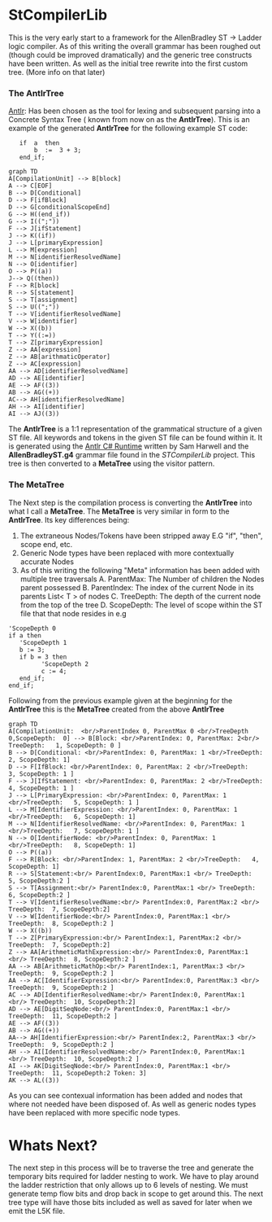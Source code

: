 # StCompilerLib 

This is the very early start to a framework for the AllenBradley ST -> Ladder logic compiler. 
As of this writing the overall grammar has been roughed out (though could be improved dramatically) and the generic tree constructs have been written. As well as the initial tree rewrite into the first custom tree. (More info on that later)

### The AntlrTree
[Antlr]([https://github.com/antlr/antlr4](https://github.com/antlr/antlr4)): Has been chosen as the tool for lexing and subsequent parsing into a
 Concrete Syntax Tree ( known from now on as the **AntlrTree**). 
This is an example of the generated **AntlrTree** for the following example ST code: 
```vbnet
   if  a  then
	   b  :=  3 + 3;
   end_if;
```
```mermaid
graph TD
A[CompilationUnit] --> B[block]
A --> C[EOF]
B --> D[Conditional]
D --> F[ifBlock]
D --> G[conditionalScopeEnd]
G --> H((end_if))
G --> I((";"))
F --> J[ifStatement]
J --> K((if))
J --> L[primaryExpression]
L --> M[expression]
M --> N[identifierResolvedName]
N --> O[identifier]
O --> P((a))
J--> Q((then))
F --> R[block]
R --> S[statement]
S --> T[assignment]
S --> U((";"))
T --> V[identifierResolvedName]
V --> W[identifier]
W --> X((b))
T --> Y((:=))
T --> Z[primaryExpression]
Z --> AA[expression]
Z --> AB[arithmaticOperator]
Z --> AC[expression]
AA --> AD[identifierResolvedName]
AD --> AE[identifier]
AE --> AF((3))
AB --> AG((+))
AC--> AH[identifierResolvedName]
AH --> AI[identifier]
AI --> AJ((3))
```
The **AntlrTree** is a 1:1 representation of the grammatical structure of a given ST file. All keywords and tokens in the given ST file can be found within it. It is generated using the [Antlr C# Runtime]([https://github.com/tunnelvisionlabs/antlr4cs](https://github.com/tunnelvisionlabs/antlr4cs)) written by Sam Harwell and the **AllenBradleyST.g4** grammar file found in the *STCompilerLib* project. This tree is then converted to a **MetaTree** using the visitor pattern.
### The MetaTree
The Next step is the compilation process is converting the **AntlrTree** into what I call a **MetaTree**. The **MetaTree** is very similar in form to the **AntlrTree**. Its key differences being:
1. The extraneous Nodes/Tokens have been stripped away E.G "if", "then", scope end, etc.
2.  Generic Node types have been replaced with more contextually accurate Nodes
3. As of this writing the following "Meta" information has been added with multiple tree traversals
 A. ParentMax: The Number of children the Nodes parent possessed
 B. ParentIndex: The index of the current Node in its parents List< T > of nodes
 C. TreeDepth: The depth of the current node from the top of the tree
 D. ScopeDepth: The level of scope within the ST file that that node resides in e.g
 ```vbnet
 'ScopeDepth 0
 if a then
	'ScopeDepth 1
	b := 3;
	if b = 3 then
		  'ScopeDepth 2
		  c := 4;
	end_if;
end_if;
```
Following from the previous example given at the beginning for the **AntlrTree** this is the **MetaTree** created from the above **AntlrTree**

```mermaid
graph TD
A[CompilationUnit:  <br/>ParentIndex 0, ParentMax 0 <br/>TreeDepth 0,ScopeDepth:  0] --> B[Block: <br/>ParentIndex: 0, ParentMax: 2<br/> TreeDepth:   1, ScopeDepth: 0 ]
B --> D[Conditional: <br/>ParentIndex: 0, ParentMax: 1 <br/>TreeDepth:   2, ScopeDepth: 1]
D --> F[IfBlock: <br/>ParentIndex: 0, ParentMax: 2 <br/>TreeDepth:   3, ScopeDepth: 1 ]
F --> J[IfStatement: <br/>ParentIndex: 0, ParentMax: 2 <br/>TreeDepth:   4, ScopeDepth: 1 ]
J --> L[PrimaryExpression: <br/>ParentIndex: 0, ParentMax: 1 <br/>TreeDepth:   5, ScopeDepth: 1 ]
L --> M[IdentifierExpression: <br/>ParentIndex: 0, ParentMax: 1 <br/>TreeDepth:   6, ScopeDepth: 1]
M --> N[IdentifierResolvedName: <br/>ParentIndex: 0, ParentMax: 1 <br/>TreeDepth:   7, ScopeDepth: 1 ]
N --> O[IdentifierNode: <br/>ParentIndex: 0, ParentMax: 1 <br/>TreeDepth:   8, ScopeDepth: 1]
O --> P((a))
F --> R[Block: <br/>ParentIndex: 1, ParentMax: 2 <br/>TreeDepth:   4, ScopeDepth: 1]
R --> S[Statement:<br/> ParentIndex:0, ParentMax:1 <br/> TreeDepth:  5, ScopeDepth:2 ]
S --> T[Assignment:<br/> ParentIndex:0, ParentMax:1 <br/> TreeDepth:  6, ScopeDepth:2 ]
T --> V[IdentifierResolvedName:<br/> ParentIndex:0, ParentMax:2 <br/> TreeDepth:  7, ScopeDepth:2]
V --> W[IdentifierNode:<br/> ParentIndex:0, ParentMax:1 <br/> TreeDepth:  8, ScopeDepth:2 ]
W --> X((b))
T --> Z[PrimaryExpression:<br/> ParentIndex:1, ParentMax:2 <br/> TreeDepth:  7, ScopeDepth:2]
Z --> AA[ArithmeticMathExpression:<br/> ParentIndex:0, ParentMax:1 <br/> TreeDepth:  8, ScopeDepth:2 ]
AA --> AB[ArithmeticMathOp:<br/> ParentIndex:1, ParentMax:3 <br/> TreeDepth:  9, ScopeDepth:2 ]
AA --> AC[IdentifierExpression:<br/> ParentIndex:0, ParentMax:3 <br/> TreeDepth:  9, ScopeDepth:2 ]
AC --> AD[IdentifierResolvedName:<br/> ParentIndex:0, ParentMax:1 <br/> TreeDepth:  10, ScopeDepth:2]
AD --> AE[DigitSeqNode:<br/> ParentIndex:0, ParentMax:1 <br/> TreeDepth:  11, ScopeDepth:2 ]
AE --> AF((3))
AB --> AG((+))
AA--> AH[IdentifierExpression:<br/> ParentIndex:2, ParentMax:3 <br/> TreeDepth:  9, ScopeDepth:2 ]
AH --> AI[IdentifierResolvedName:<br/> ParentIndex:0, ParentMax:1 <br/> TreeDepth:  10, ScopeDepth:2 ]
AI --> AK[DigitSeqNode:<br/> ParentIndex:0, ParentMax:1 <br/> TreeDepth:  11, ScopeDepth:2 Token: 3]
AK --> AL((3))
```

As you can see contexual information has been added and nodes that where not needed have been disposed of. As well as generic nodes types have been replaced with more specific node types.

# Whats Next?
The next step in this process will be to traverse the tree and generate the temporary bits required for ladder nesting to work. We have to play around the ladder restriction that only allows up to 6 levels of nesting. We must generate temp flow bits and drop back in scope to get around this. The next tree type will have those bits included as well as saved for later when we emit the L5K file.
